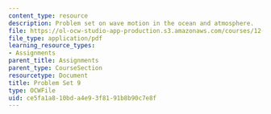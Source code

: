 ```yaml
---
content_type: resource
description: Problem set on wave motion in the ocean and atmosphere.
file: https://ol-ocw-studio-app-production.s3.amazonaws.com/courses/12-802-wave-motion-in-the-ocean-and-the-atmosphere-spring-2008/ce5fa1a810bda4e93f8191b8b90c7e8f_MIT12_802S08_pset09.pdf
file_type: application/pdf
learning_resource_types:
- Assignments
parent_title: Assignments
parent_type: CourseSection
resourcetype: Document
title: Problem Set 9
type: OCWFile
uid: ce5fa1a8-10bd-a4e9-3f81-91b8b90c7e8f
---
```

